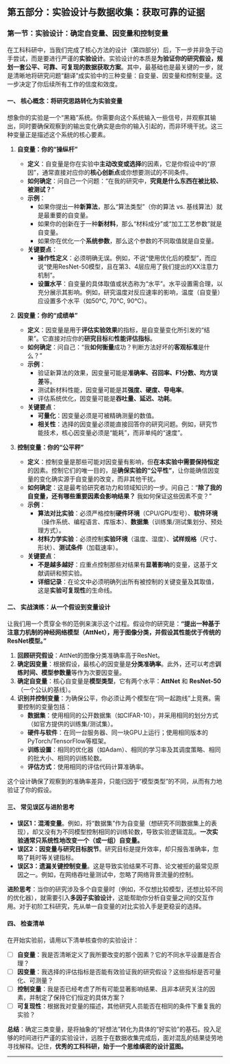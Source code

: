 ## 第五部分：实验设计与数据收集：获取可靠的证据

### 第一节：实验设计：确定自变量、因变量和控制变量

在工科科研中，当我们完成了核心方法的设计（第四部分）后，下一步并非急于动手尝试，而是要进行严谨的**实验设计**。实验设计的本质是**为验证你的研究假设，规划一套公平、可靠、可复现的数据获取方案**。其中，最基础也是最关键的一步，就是清晰地将研究问题“翻译”成实验中的三种变量：自变量、因变量和控制变量。这一步决定了你后续所有工作的信度和效度。

#### 一、 核心概念：将研究思路转化为实验变量

想象你的实验是一个“黑箱”系统。你需要向这个系统输入一些信号，并观察其输出，同时要确保观察到的输出变化确实是由你的输入引起的，而非环境干扰。这三种变量正是描述这个系统的核心要素。

1. **自变量：你的“操纵杆”**

    * **定义**：自变量是你在实验中**主动改变或选择**的因素，它是你假设中的“原因”，通常直接对应你的**核心创新点**或你想要测试的不同条件。
    * **如何确定**：问自己一个问题：“在我的研究中，**究竟是什么东西在被比较、被测试？**”
    * **示例**：
        * 如果你提出一种**新算法**，那么“算法类型”（你的算法 vs. 基线算法）就是最重要的自变量。
        * 如果你的创新在于一种**新材料**，那么“材料成分”或“加工工艺参数”就是自变量。
        * 如果你在优化一个**系统参数**，那么这个参数的不同取值就是自变量。
    * **关键要点**：
        * **操作性定义**：必须明确无误。例如，不说“使用优化后的模型”，而应说“使用ResNet-50模型，且在第3、4层应用了我们提出的XX注意力机制”。
        * **设置水平**：自变量的具体取值或状态称为“水平”。水平设置需合理，以充分展示其影响。例如，研究温度对反应速率的影响，温度（自变量）应设置多个水平（如50°C, 70°C, 90°C）。

2. **因变量：你的“成绩单”**

    * **定义**：因变量是用于**评估实验效果**的指标，是自变量变化所引发的“结果”。它直接对应你的**研究目标**和**性能评估指标**。
    * **如何确定**：问自己：“我**如何衡量**成功？判断方法好坏的**客观标准**是什么？”
    * **示例**：
        * 验证新算法的效果，因变量可能是**准确率、召回率、F1分数、均方误差**等。
        * 测试新材料性能，因变量可能是其**强度、硬度、导电率**。
        * 评估系统优化，因变量可能是**吞吐量、延迟、功耗**。
    * **关键要点**：
        * **可量化**：因变量必须是可被精确测量的数值。
        * **相关性**：选择的因变量必须能直接回答你的研究问题。例如，研究节能技术，核心因变量必须是“能耗”，而非单纯的“速度”。

3. **控制变量：你的“公平秤”**

    * **定义**：控制变量是那些可能对因变量有影响，但**在本实验中需要保持恒定**的因素。控制它们的唯一目的，是**确保实验的“公平性”**，让你能确信因变量的变化确实源于自变量的改变，而非其他干扰。
    * **如何确定**：这是最考验研究者功力和领域知识的一步。问自己：“**除了我的自变量，还有哪些重要因素会影响结果？** 我如何保证这些因素不变？”
    * **示例**：
        * **算法对比实验**：必须严格控制**硬件环境**（CPU/GPU型号）、**软件环境**（操作系统、编程语言、库版本）、**数据集**（训练集/测试集划分、预处理方式）。
        * **材料力学实验**：必须控制**实验环境**（温度、湿度）、**试样规格**（尺寸、形状）、**测试条件**（加载速率）。
    * **关键要点**：
        * **不是越多越好**：应重点控制那些对结果有**显著影响**的变量，这基于文献调研和预实验。
        * **详细记录**：在论文中必须明确列出所有被控制的关键变量及其取值，这是**实验可复现性**的生命线。

#### 二、 实战演练：从一个假设到变量设计

让我们用一个贯穿全书的范例来演示这个过程。假设你的研究是：**“提出一种基于注意力机制的神经网络模型（AttNet），用于图像分类，并假设其性能优于传统的ResNet模型。”**

1. **回顾研究假设**：AttNet的图像分类准确率高于ResNet。
2. **确定因变量**：根据假设，最核心的因变量是**分类准确率**。此外，还可以考虑**训练时间、模型参数量**等作为次要因变量。
3. **确定自变量**：核心自变量是**模型类型**，它有两个水平：**AttNet** 和 **ResNet-50**（一个公认的基线）。
4. **识别并控制变量**：为确保公平，你必须让两个模型在“同一起跑线”上竞赛。需要控制的变量包括：
    * **数据集**：使用相同的公开数据集（如CIFAR-10），并采用相同的划分方式（如官方提供的训练集/测试集）。
    * **硬件与软件**：在同一台服务器、同一块GPU上运行；使用相同版本的PyTorch/TensorFlow等框架。
    * **训练设置**：相同的优化器（如Adam）、相同的学习率及其调度策略、相同的批大小、相同的训练轮数。
    * **评估方式**：使用相同的评估代码计算准确率。

这个设计确保了观察到的准确率差异，只能归因于“模型类型”的不同，从而有力地验证了你的假设。

#### 三、 常见误区与进阶思考

* **误区1：混淆变量**。例如，将“数据集”作为自变量（想研究不同数据集上的表现），却又没有为不同模型控制相同的训练轮数，导致实验逻辑混乱。**一次实验通常只系统性地改变一个（或一组）自变量。**
* **误区2：因变量与研究目标脱节**。研究目标是提升效率，却只报告准确率，忽略了耗时等关键指标。
* **误区3：遗漏关键控制变量**。这是导致实验结果不可靠、论文被拒的最常见原因之一。例如，在网络吞吐量测试中，忽略了网络背景流量的控制。

**进阶思考**：当你的研究涉及多个自变量时（例如，不仅想比较模型，还想比较不同的优化器），就需要引入**多因子实验设计**，这能帮助你分析自变量之间的交互作用。对于初阶工科研究，先从单一自变量的对比实验入手是更稳妥的选择。

#### 四、 检查清单

在开始实验前，请用以下清单核查你的实验设计：

* [ ] **自变量**：我是否清晰定义了我所要改变的那个因素？它的不同水平设置是否合理？
* [ ] **因变量**：我选择的评估指标是否能有效验证我的研究假设？这些指标是否可量化、可测量？
* [ ] **控制变量**：我是否已经考虑了所有可能显著影响结果、且非本研究关注的因素，并制定了保持它们恒定的具体方案？
* [ ] **可复现性**：根据我对变量的描述，其他研究人员能否在相同的条件下重复我的实验？

**总结**：确定三类变量，是将抽象的“好想法”转化为具体的“好实验”的基石。投入足够的时间进行严谨的实验设计，远胜于在数据收集完成后，面对混乱的结果徒劳地寻找解释。记住，**优秀的工科科研，始于一个思维缜密的设计蓝图。**

---
